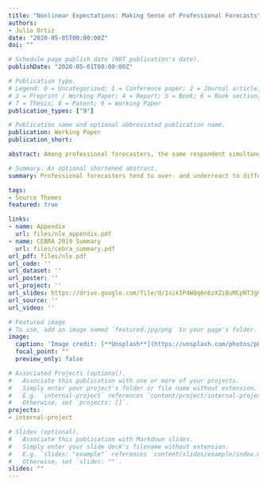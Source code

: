 ```yaml
---
title: "Nonlinear Expectations: Making Sense of Professional Forecasts"
authors:
- Julio Ortiz
date: "2020-05-05T00:00:00Z"
doi: ""

# Schedule page publish date (NOT publication's date).
publishDate: "2020-05-01T00:00:00Z"

# Publication type.
# Legend: 0 = Uncategorized; 1 = Conference paper; 2 = Journal article;
# 3 = Preprint / Working Paper; 4 = Report; 5 = Book; 6 = Book section;
# 7 = Thesis; 8 = Patent; 9 = Working Paper
publication_types: ["9"]

# Publication name and optional abbreviated publication name.
publication: Working Paper
publication_short: 

abstract: Among professional forecasters, the same respondent simultaneously over- and underreacts to distinct macroeconomic variables. I show that these empirical patterns can arise in nonlinear environments, where rational forecasters are unable to obtain an optimal and exact estimate of the state via the Kalman filter. I consider stochastic volatility as the source of nonlinearities and assume that forecasters must approximate the state by selecting an approximation function from a set of costly alternatives. According to my model, over- and underreactions depend crucially on the the underlying signal-to-noise ratio. In particular, the scope for overreactions is decreasing in the signal precision. I conclude that error predictability is not prima-facie evidence against rationality.

# Summary. An optional shortened abstract.
summary: Professional forecasters tend to over- and underreact to different macroeconomic variables. I build a model of nonlinear rational expectations that is able replicate this fact. I find that the key determinant of over- and underreactions is the underlying signal-to-noise ratio.

tags:
- Source Themes
featured: true

links:
- name: Appendix
  url: files/nle_appendix.pdf
- name: CEBRA 2019 Summary
  url: files/cebra_summary.pdf
url_pdf: files/nle.pdf
url_code: ''
url_dataset: ''
url_poster: ''
url_project: ''
url_slides: https://drive.google.com/file/d/1sikIP4WQq6n6zXZiBuMCpNTJgQs16qIr/view?usp=sharing
url_source: ''
url_video: ''

# Featured image
# To use, add an image named `featured.jpg/png` to your page's folder. 
image:
  caption: 'Image credit: [**Unsplash**](https://unsplash.com/photos/pLCdAaMFLTE)'
  focal_point: ""
  preview_only: false

# Associated Projects (optional).
#   Associate this publication with one or more of your projects.
#   Simply enter your project's folder or file name without extension.
#   E.g. `internal-project` references `content/project/internal-project/index.md`.
#   Otherwise, set `projects: []`.
projects:
- internal-project

# Slides (optional).
#   Associate this publication with Markdown slides.
#   Simply enter your slide deck's filename without extension.
#   E.g. `slides: "example"` references `content/slides/example/index.md`.
#   Otherwise, set `slides: ""`.
slides: ""
---
```

